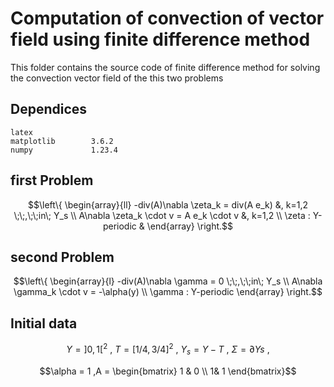 # Computation of convection of vector field using finite difference method

This folder contains the source code of finite difference method for solving the convection vector field of the this two problems  

## Dependices 
    latex 
    matplotlib        3.6.2
    numpy             1.23.4

## first Problem

```math
\left\{
    \begin{array}{ll}
        -div(A)\nabla \zeta_k  = div(A e_k)  &, k=1,2  \;\;,\;\;in\; Y_s \\
        A\nabla \zeta_k \cdot v = A  e_k \cdot v &, k=1,2 \\
        \zeta  : Y-periodic &
    \end{array}
    \right.
```


## second Problem

```math
\left\{
\begin{array}{l}
    -div(A)\nabla \gamma  = 0   \;\;,\;\;in\; Y_s \\
    A\nabla \gamma_k \cdot v = -\alpha(y)  \\
    \gamma  : Y-periodic 
\end{array}
\right.
```

## Initial data

```math
Y=]0,1[^2 \text{ , } T=[1/4,3/4]^2\text{ , } Y_s = Y-T \text{ , } \Sigma=\partial Ys \text{ , } 
```
```math
\alpha = 1 ,A =
\begin{bmatrix}
1 & 0 \\
1& 1
\end{bmatrix}
```
